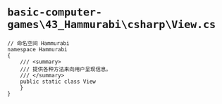 # `basic-computer-games\43_Hammurabi\csharp\View.cs`

```
// 命名空间 Hammurabi
namespace Hammurabi
{
    /// <summary>
    /// 提供各种方法来向用户呈现信息。
    /// </summary>
    public static class View
    }
}
```